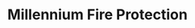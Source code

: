 ---
title: "Millennium Fire Protection"
url: /greater-london/millennium-fire-protection/
shop: hardware
---